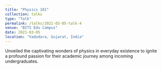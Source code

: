 ```yaml
---
title: "Physics 101"
collection: talks
type: "Talk"
permalink: /talks/2021-03-05-talk-4
venue: "BITS Edu Campus"
date: 2021-03-05
location: "Vadodara, Gujarat, India"
---
```


Unveiled the captivating wonders of physics in everyday existence to ignite a profound passion for their academic journey among incoming undergraduates.

